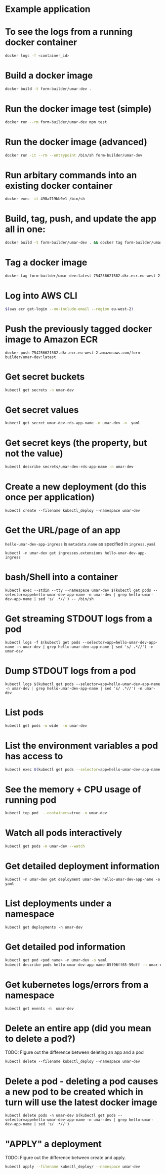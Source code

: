 # Example application


# To see the logs from a running docker container

```sh
docker logs -f <container_id>
```

# Build a docker image

```sh
docker build -t form-builder/umar-dev .
```

# Run the docker image test (simple)

```sh
docker run --rm form-builder/umar-dev npm test
```

# Run the docker image (advanced)

```sh
docker run -it --rm --entrypoint /bin/sh form-builder/umar-dev
```

# Run arbitary commands into an existing docker container

```sh
docker exec -it 490a719bb0e1 /bin/sh
```

# Build, tag, push, and update the app all in one:

```sh
docker build -t form-builder/umar-dev . && docker tag form-builder/umar-dev:latest 754256621582.dkr.ecr.eu-west-2.amazonaws.com/form-builder/umar-dev:latest && docker push 754256621582.dkr.ecr.eu-west-2.amazonaws.com/form-builder/umar-dev:latest && kubectl delete pods -n umar-dev $(kubectl get pods --selector=app=hello-umar-dev-app-name -n umar-dev | grep hello-umar-dev-app-name | sed 's/ .*//')
```

# Tag a docker image

```sh
docker tag form-builder/umar-dev:latest 754256621582.dkr.ecr.eu-west-2.amazonaws.com/form-builder/umar-dev:latest
```

# Log into AWS CLI

```sh
$(aws ecr get-login --no-include-email --region eu-west-2)
```

# Push the previously tagged docker image to Amazon ECR

```
docker push 754256621582.dkr.ecr.eu-west-2.amazonaws.com/form-builder/umar-dev:latest
```

# Get secret buckets

```sh
kubectl get secrets -n umar-dev
```

# Get secret values

```sh
kubectl get secret umar-dev-rds-app-name -n umar-dev -o  yaml
```

# Get secret keys (the property, but not the value)

```sh
kubectl describe secrets/umar-dev-rds-app-name -n umar-dev
```

# Create a new deployment (do this once per application)

```
kubectl create --filename kubectl_deploy --namespace umar-dev
```

# Get the URL/page of an app

`hello-umar-dev-app-ingress` is `metadata.name` as specified in `ingress.yaml`

```
kubectl -n umar-dev get ingresses.extensions hello-umar-dev-app-ingress
```

# bash/Shell into a container

```
kubectl exec --stdin --tty --namespace umar-dev $(kubectl get pods --selector=app=hello-umar-dev-app-name -n umar-dev | grep hello-umar-dev-app-name | sed 's/ .*//') -- /bin/sh
```


# Get streaming STDOUT logs from a pod

```
kubectl logs -f $(kubectl get pods --selector=app=hello-umar-dev-app-name -n umar-dev | grep hello-umar-dev-app-name | sed 's/ .*//') -n umar-dev
```

# Dump STDOUT logs from a pod

```
kubectl logs $(kubectl get pods --selector=app=hello-umar-dev-app-name -n umar-dev | grep hello-umar-dev-app-name | sed 's/ .*//') -n umar-dev
```

# List pods

```sh
kubectl get pods -o wide  -n umar-dev
```

# List the environment variables a pod has access to

```sh
kubectl exec $(kubectl get pods --selector=app=hello-umar-dev-app-name -n umar-dev | grep hello-umar-dev-app-name | sed 's/ .*//') env -n umar-dev
```

# See the memory + CPU usage of running pod

```sh
kubectl top pod  --containers=true -n umar-dev
```

# Watch all pods interactively

```sh
kubectl get pods -n umar-dev --watch
```

# Get detailed deployment information

```
kubectl -n umar-dev get deployment umar-dev hello-umar-dev-app-name -o yaml
```

# List deployments under a namespace

```
kubectl get deployments -n umar-dev
```

# Get detailed pod information

```sh
kubectl get pod <pod name> -n umar-dev -o yaml
kubectl describe pods hello-umar-dev-app-name-85f96ff65-59dff -n umar-dev
```

# Get kubernetes logs/errors from a namespace

```
kubectl get events -n  umar-dev
```

# Delete an entire app (did you mean to delete a pod?)

TODO: Figure out the difference between deleting an app and a pod

```
kubectl delete --filename kubectl_deploy --namespace umar-dev
```

# Delete a pod - deleting a pod causes a new pod to be created which in turn will use the latest docker image

```
kubectl delete pods -n umar-dev $(kubectl get pods --selector=app=hello-umar-dev-app-name -n umar-dev | grep hello-umar-dev-app-name | sed 's/ .*//')
```

# "APPLY" a deployment

TODO: Figure out the difference between create and apply.

```sh
kubectl apply --filename kubectl_deploy/ --namespace umar-dev
```

